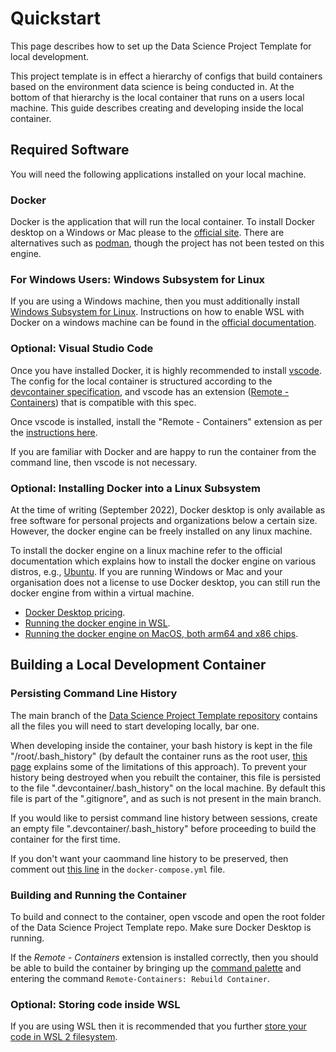 # Quickstart

This page describes how to set up the Data Science Project Template for local development.

This project template is in effect a hierarchy of configs that build containers based on the environment data science is being conducted in. At the bottom of that hierarchy is the local container that runs on a users local machine. This guide describes creating and developing inside the local container.

## Required Software

You will need the following applications installed on your local machine.

### Docker

Docker is the application that will run the local container. To install Docker desktop on a Windows or Mac please to the [official site](https://www.docker.com/products/docker-desktop/). There are alternatives such as [podman](https://podman.io/getting-started/), though the project has not been tested on this engine.

### For Windows Users: Windows Subsystem for Linux

If you are using a Windows machine, then you must additionally install [Windows Subsystem for Linux](https://docs.microsoft.com/en-us/windows/wsl/). Instructions on how to enable WSL with Docker on a windows machine can be found in the [official documentation](https://docs.docker.com/desktop/windows/wsl/).

### Optional: Visual Studio Code

Once you have installed Docker, it is highly recommended to install [vscode](https://code.visualstudio.com/). The config for the local container is structured according to the [devcontainer specification](https://containers.dev/implementors/spec/), and vscode has an extension ([Remote - Containers](https://code.visualstudio.com/docs/remote/remote-overview)) that is compatible with this spec.

Once vscode is installed, install the "Remote - Containers" extension as per the [instructions here](https://code.visualstudio.com/docs/remote/containers-tutorial#_install-the-extension).

If you are familiar with Docker and are happy to run the container from the command line, then vscode is not necessary.

### Optional: Installing Docker into a Linux Subsystem

At the time of writing (September 2022), Docker desktop is only available as free software for personal projects and organizations below a certain size. However, the docker engine can be freely installed on any linux machine.

To install the docker engine on a linux machine refer to the official documentation which explains how to install the docker engine on various distros, e.g., [Ubuntu](https://docs.docker.com/engine/install/ubuntu/). If you are running Windows or Mac and your organisation does not a license to use Docker desktop, you can still run the docker engine from within a virtual machine.

* [Docker Desktop pricing](https://www.docker.com/pricing/).
* [Running the docker engine in WSL](https://dev.to/bowmanjd/install-docker-on-windows-wsl-without-docker-desktop-34m9).
* [Running the docker engine on MacOS, both arm64 and x86 chips](https://medium.com/carvago-development/my-docker-on-macos-part-1-setup-ubuntu-virtual-machine-both-intel-and-apple-silicon-cpu-5d886af0ebba).

## Building a Local Development Container

### Persisting Command Line History

The main branch of the [Data Science Project Template repository](https://github.com/mark-curran/data-science-project-template) contains all the files you will need to start developing locally, bar one.

When developing inside the container, your bash history is kept in the file "/root/.bash_history" (by default the container runs as the root user, [this page](../reference/users_inside_container.md) explains some of the limitations of this approach). To prevent your history being destroyed when you rebuilt the container, this file is persisted to the file ".devcontainer/.bash_history" on the local machine. By default this file is part of the ".gitignore", and as such is not present in the main branch. 

If you would like to persist command line history between sessions, create an empty file ".devcontainer/.bash_history" before proceeding to build the container for the first time.

If you don't want your caommand line history to be preserved, then comment out [this line](https://github.com/mark-curran/data-science-project-template/blob/999d02b423f3cef22ec2a99f19dd207d69248537/docker-compose.yml#L18) in the `docker-compose.yml` file.

### Building and Running the Container

To build and connect to the container, open vscode and open the root folder of the Data Science Project Template repo. Make sure Docker Desktop is running.

If the _Remote - Containers_ extension is installed correctly, then you should be able to build the container by bringing up the [command palette](https://code.visualstudio.com/docs/getstarted/userinterface#_command-palette) and entering the command `Remote-Containers: Rebuild Container`.

### Optional: Storing code inside WSL

If you are using WSL then it is recommended that you further [store your code in WSL 2 filesystem](https://code.visualstudio.com/remote/advancedcontainers/improve-performance#_store-your-source-code-in-the-wsl-2-filesystem-on-windows).
